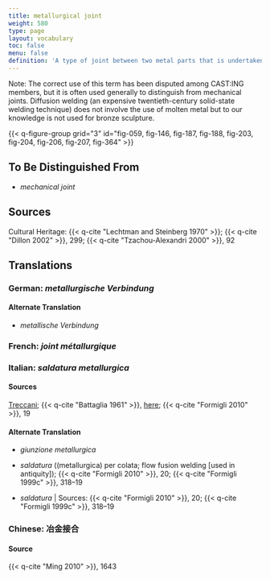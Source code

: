 ```yaml
---
title: metallurgical joint
weight: 580
type: page
layout: vocabulary
toc: false
menu: false
definition: 'A type of joint between two metal parts that is undertaken using molten metal. Examples of metallurgical joints include those made using {{< q-def "welding" >}}, {{< q-def "brazing" >}}, {{< q-def "soldering" >}}, and interlock casting.'
---
```


<div class="backmatter">
Note: The correct use of this term has been disputed among CAST:ING members, but it is often used generally to distinguish from mechanical joints. Diffusion welding (an expensive twentieth-century solid-state welding technique) does not involve the use of molten metal but to our knowledge is not used for bronze sculpture.
</div>

{{< q-figure-group grid="3" id="fig-059, fig-146, fig-187, fig-188, fig-203, fig-204, fig-206, fig-207, fig-364" >}}

## To Be Distinguished From

- *mechanical joint*

## Sources

Cultural Heritage: {{< q-cite "Lechtman and Steinberg 1970" >}}; {{< q-cite "Dillon 2002" >}}, 299; {{< q-cite "Tzachou-Alexandri 2000" >}}, 92

## Translations

<div class="accordion">

### **German**: *metallurgische Verbindung*

#### Alternate Translation

- *metallische Verbindung*

### **French**: *joint métallurgique*

### **Italian**: *saldatura metallurgica*

#### Sources

[Treccani](https://www.treccani.it/vocabolario/saldatura/); {{< q-cite "Battaglia 1961" >}}, [here](http://www.gdli.it/pdf_viewer/Scripts/pdf.js/web/viewer.asp?file=/PDF/GDLI17/GDLI_17_ocr_395.pdf&parola=saldatura); {{< q-cite "Formigli 2010" >}}, 19

#### Alternate Translation

- *giunzione metallurgica*

- *saldatura* ((metallurgica) per colata; flow fusion welding [used in antiquity]); {{< q-cite "Formigli 2010" >}}, 20; {{< q-cite "Formigli 1999c" >}}, 318–19

- *saldatura* | Sources: {{< q-cite "Formigli 2010" >}}, 20; {{< q-cite "Formigli 1999c" >}}, 318–19

### **Chinese**: 冶金接合

#### Source

{{< q-cite "Ming 2010" >}}, 1643

</div>
